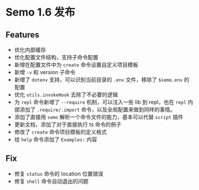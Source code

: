 # Semo 1.6 发布

## Features

* 优化内部缓存
* 优化配置文件结构，支持子命令配置
* 新增在配置文件中为 `create` 命令设置自定义项目模板
* 新增 `-v` 和 version 子命令
* 新增了 `dotenv` 支持，可以识别当前目录的 `.env` 文件，移除了 `$semo.env` 的配置
* 优化 `utils.invokeHook` 去除了不必要的逻辑
* 为 `repl` 命令新增了 `--require` 机制，可以注入一些 lib 到 repl，也在 `repl` 内部添加了 `.require/.import` 命令，以及全局配置来做到同样的事情。
* 添加了直接用 `semo` 解析一个命令文件的能力，基本可以代替 `script` 插件
* 更新文档，添加了对于直接执行 ts 命令的例子
* 修改了 `create` 命令项目模板的定义格式
* 给 `help` 命令添加了 `Examples:` 内容

## Fix

* 修复 `status` 命令的 location 位置错误
* 修复 `shell` 命令自动退出的问题